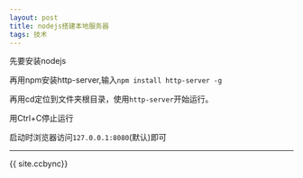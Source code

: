 ```yaml
---
layout: post
title: nodejs搭建本地服务器
tags: 技术
---
```


先要安装nodejs

再用npm安装http-server,输入`npm install http-server -g`

再用cd定位到文件夹根目录，使用`http-server`开始运行。

用Ctrl+C停止运行

启动时浏览器访问`127.0.0.1:8080`(默认)即可

-----------------

{{ site.ccbync}}
